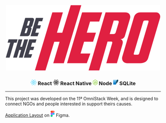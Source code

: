 <h1 align="center">
    <img alt="" title="" src="imgs/logo.svg">
</h1>

<h3 align="center"> <img src="imgs/react.png" alt="react" height="18"> React <img src="imgs/react-native.png" alt="react-native" height="18"> React Native <img src="imgs/node.png" alt="node" height="18"> Node <img src="imgs/sqlite.png" alt="node" height="18"> SQLite </h3>

---

This project was developed on the 11ª OmniStack Week, and is designed to connect NGOs and people interested in support theirs causes.

[Application Layout](https://www.figma.com/file/2C2yvw7jsCOGmaNUDftX9n/Be-The-Hero---OmniStack-11?node-id=0%3A1) on <img src="imgs/figma.png" alt="figma" height="20"> Figma.
